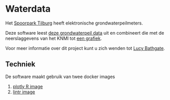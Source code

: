 # Waterdata
Het [Spoorpark Tilburg](https://spoorparktilburg.nl) heeft elektronische grondwaterpeilmeters.

Deze software leest [deze grondwaterpeil data](resource/archive/grondwaterdata/grondwaterpeildata.csv) uit en combineert die met de neerslaggevens van het KNMI tot [een grafiek](https://slspeek.github.io/waterdata/).

Voor meer informatie over dit project kunt u zich wenden tot [Lucy Bathgate](mailto:lucy.bathgate@gmail.com).

## Techniek

De software maakt gebruik van twee docker images
1. [plotly R image](https://github.com/slspeek/r-plotly-docker)
1. [lintr image](https://github.com/slspeek/lintr-docker)